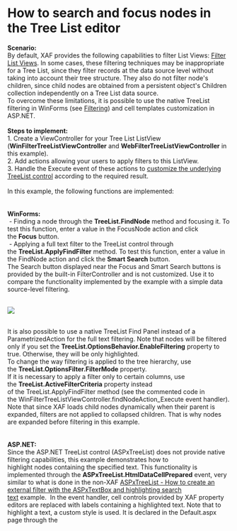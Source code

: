 # How to search and focus nodes in the Tree List editor


<p><strong>Scenario:</strong><br>By default, XAF provides the following capabilities to filter List Views: <a href="https://documentation.devexpress.com/#Xaf/CustomDocument2722">Filter List Views</a>. In some cases, these filtering techniques may be inappropriate for a Tree List, since they filter records at the data source level without taking into account their tree structure. They also do not filter node's children, since child nodes are obtained from a persistent object's Children collection independently on a Tree List data source.<br>To overcome these limitations, it is possible to use the native TreeList filtering in WinForms (see <a href="https://documentation.devexpress.com/#WindowsForms/CustomDocument5551">Filtering</a>) and cell templates customization in ASP.NET.<br><br><strong>Steps to implement:</strong><br>1. Create a ViewController for your Tree List ListView (<strong>WinFilterTreeListViewController</strong> and <strong>WebFilterTreeListViewController</strong> in this example).<br>2. Add actions allowing your users to apply filters to this ListView.<br>3. Handle the Execute event of these actions to <a href="https://documentation.devexpress.com/#Xaf/CustomDocument3165">customize the underlying TreeList control</a> according to the required result.<br><br>In this example, the following functions are implemented:<br><br><strong><br>WinForms:</strong><br> - Finding a node through the <strong>TreeList.FindNode</strong> method and focusing it. To test this function, enter a value in the FocusNode action and click the <strong>Focus</strong> button.<br> - Applying a full text filter to the TreeList control through the <strong>TreeList.ApplyFindFilter</strong> method. To test this function, enter a value in the FindNode action and click the <strong>Smart Search </strong>button.<br>The Search button displayed near the Focus and Smart Search buttons is provided by the built-in FilterController and is not customized. Use it to compare the functionality implemented by the example with a simple data source-level filtering.</p>
<p><br><img src="https://raw.githubusercontent.com/DevExpress-Examples/how-to-search-and-focus-nodes-in-the-tree-list-editor-e520/12.1.4+/media/d6a7c293-0965-11e5-80bf-00155d62480c.png"><br><br></p>
<p>It is also possible to use a native TreeList Find Panel instead of a ParametrizedAction for the full text filtering. Note that nodes will be filtered only if you set the <strong>TreeList.OptionsBehavior.EnableFiltering</strong> property to true. Otherwise, they will be only highlighted.<br>To change the way filtering is applied to the tree hierarchy, use the <strong>TreeList.OptionsFilter.FilterMode</strong> property.<br>If it is necessary to apply a filter only to certain columns, use the <strong>TreeList.ActiveFilterCriteria</strong> property instead of the TreeList.ApplyFindFilter method (see the commented code in the WinFilterTreeListViewController.findNodeAction_Execute event handler).<br>Note that since XAF loads child nodes dynamically when their parent is expanded, filters are not applied to collapsed children. That is why nodes are expanded before filtering in this example.<br><br><br><strong>ASP.NET:</strong><br>Since the ASP.NET TreeList control (ASPxTreeList) does not provide native filtering capabilities, this example demonstrates how to highlight nodes containing the specified text. This functionality is implemented through the <strong>ASPxTreeList.HtmlDataCellPrepared</strong> event, very similar to what is done in the non-XAF <a href="https://www.devexpress.com/Support/Center/p/E4029">ASPxTreeList - How to create an external filter with the ASPxTextBox and highlighting search text</a> example.  In the event handler, cell controls provided by XAF property editors are replaced with labels containing a highlighted text. Note that to highlight a text, a custom style is used. It is declared in the Default.aspx page through the <style> tag. If you do not add this style to your application, nodes will not be highlighted.</p>
<p><br><img src="https://raw.githubusercontent.com/DevExpress-Examples/how-to-search-and-focus-nodes-in-the-tree-list-editor-e520/12.1.4+/media/6d04a53e-0967-11e5-80bf-00155d62480c.png"></p>

<br/>


